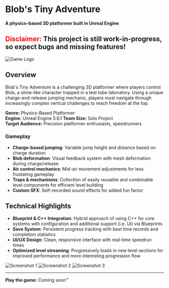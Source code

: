 # Blob's Tiny Adventure

**A physics-based 3D platformer built in Unreal Engine**

## <span style="color:red">Disclaimer:</span> This project is still work-in-progress, so expect bugs and missing features!

![Game Logo](https://github.com/user-attachments/assets/ae9cf28c-5476-425d-9994-a5a7e5bae3d3)

## Overview

Blob's Tiny Adventure is a challenging 3D platformer where players control Blob, a slime-like character trapped in a test tube laboratory. Using a unique charge-and-release jumping mechanic, players must navigate through increasingly complex vertical challenges to reach freedom at the top.

**Genre:** Physics-Based Platformer  
**Engine:** Unreal Engine 5.6.1
**Team Size:** Solo Project  
**Target Audience:** Precision platformer enthusiasts, speedrunners

### Gameplay
- **Charge-based jumping**: Variable jump height and distance based on charge duration
- **Blob deformation**: Visual feedback system with mesh deformation during charge/release
- **Air control mechanics**: Mid-air movement adjustments for less frustating gameplay
- **Traps & mechanisms**: Collection of easily reusable and combinable level components for efficient level building
- **Custom SFX**: Self-recorded sound effects for added fun factor

## Technical Highlights
- **Blueprint & C++ Integration**: Hybrid approach of using C++ for core systems with configuration and additional support (i.e. UI) via Blueprints
- **Save System**: Persistent progress tracking with best time records and completion statistics
- **UI/UX Design**: Clean, responsive interface with real-time speedrun times
- **Optimized level streaming**: Progressively loads in new level sections for improved performance and more interesting progression flow

![Screenshot 1](https://github.com/user-attachments/assets/02339590-6ef2-44bc-a49b-33498eae499e)
![Screenshot 2](https://github.com/user-attachments/assets/ecc8027a-3c7f-4f69-93cc-c1b95a39e52e)
![Screenshot 3](https://github.com/user-attachments/assets/dc247de9-677a-4af1-a2d4-794e0e1274f9)

---

**Play the game:** Coming soon™️
